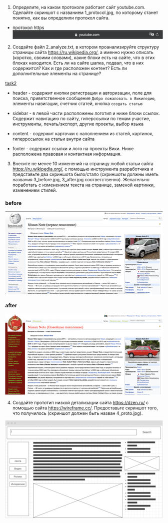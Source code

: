 1. Определите, на каком протоколе работает сайт youtube.com.
Сделайте скриншот с названием 1_protocol.jpg, по которому станет понятно, как вы определили протокол сайта.

- протокол https
![protocol](1_protocol.png)

2. Создайте файл 2_analyze.txt, в котором проанализируйте структуру страницы сайта https://ru.wikipedia.org/, а именно нужно описать (коротко, своими словами), какие блоки есть на сайте, что в этих блоках находится. Есть ли на сайте шапка, подвал, что в них содержится? Как и где расположен контент? Есть ли дополнительные элементы на странице?

[task2](2_analyze.txt)
- header - содержит кнопки регистрации и авторизации, поле для поиска, приветственное сообщение `Добро пожаловать в Википедию`, элементы навигации, счетчик статей, кнопка `создать статью`

- sidebar - в левой части расположены логотип и ниже блоки ссылок. Содержит навигацию по сайту, гиперссылки по темам участие, инструменты, печать/экспорт, другие проекты, выбор языка

- content - содержит карточки с наполнением из статей, картинок, гиперрссылок на статьи внутри сайта

- footer - содержит ссылки и лого на проекты Вики. Ниже расположена правовая и контактная информация.

3. Внесите не менее 10 изменений на страницу любой статьи сайта https://ru.wikipedia.org/, с помощью инструмента разработчика и представьте два скриншота было/стало (скриншоты должны иметь названия 3_before.jpg, 3_after.jpg соответственно). Желательно поработать с изменением текста на странице, заменой картинки, изменением стилей.

### before
![before](3_before.png)
### after
![after](3_after.png)

4. Создайте прототип низкой детализации сайта https://dzen.ru/ с помощью сайта https://wireframe.cc/. Предоставьте скриншот того, что получилось (скриншот должен быть назван 4_proto.jpg).

![prototipe](4_proto.png)
